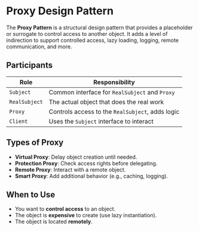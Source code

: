 # Proxy Design Pattern

The **Proxy Pattern** is a structural design pattern that provides a placeholder or surrogate to control access to another object. It adds a level of indirection to support controlled access, lazy loading, logging, remote communication, and more.

## Participants

| Role          | Responsibility |
|---------------|----------------|
| `Subject`     | Common interface for `RealSubject` and `Proxy` |
| `RealSubject` | The actual object that does the real work |
| `Proxy`       | Controls access to the `RealSubject`, adds logic |
| `Client`      | Uses the `Subject` interface to interact |

## Types of Proxy

- **Virtual Proxy**: Delay object creation until needed.
- **Protection Proxy**: Check access rights before delegating.
- **Remote Proxy**: Interact with a remote object.
- **Smart Proxy**: Add additional behavior (e.g., caching, logging).

##  When to Use

- You want to **control access** to an object.
- The object is **expensive** to create (use lazy instantiation).
- The object is located **remotely**.